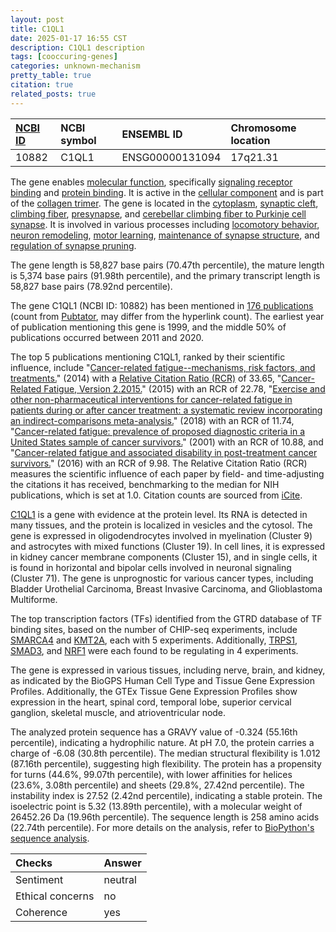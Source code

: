 ```yaml
---
layout: post
title: C1QL1
date: 2025-01-17 16:55 CST
description: C1QL1 description
tags: [cooccuring-genes]
categories: unknown-mechanism
pretty_table: true
citation: true
related_posts: true
---
```




| [NCBI ID](https://www.ncbi.nlm.nih.gov/gene/10882) | NCBI symbol | ENSEMBL ID | Chromosome location |
| :-------- | :------- | :-------- | :------- |
| 10882  | C1QL1 | ENSG00000131094 | 17q21.31 |



The gene enables [molecular function](https://amigo.geneontology.org/amigo/term/GO:0003674), specifically [signaling receptor binding](https://amigo.geneontology.org/amigo/term/GO:0005102) and [protein binding](https://amigo.geneontology.org/amigo/term/GO:0005515). It is active in the [cellular component](https://amigo.geneontology.org/amigo/term/GO:0005575) and is part of the [collagen trimer](https://amigo.geneontology.org/amigo/term/GO:0005581). The gene is located in the [cytoplasm](https://amigo.geneontology.org/amigo/term/GO:0005737), [synaptic cleft](https://amigo.geneontology.org/amigo/term/GO:0043083), [climbing fiber](https://amigo.geneontology.org/amigo/term/GO:0044301), [presynapse](https://amigo.geneontology.org/amigo/term/GO:0098793), and [cerebellar climbing fiber to Purkinje cell synapse](https://amigo.geneontology.org/amigo/term/GO:0150053). It is involved in various processes including [locomotory behavior](https://amigo.geneontology.org/amigo/term/GO:0007626), [neuron remodeling](https://amigo.geneontology.org/amigo/term/GO:0016322), [motor learning](https://amigo.geneontology.org/amigo/term/GO:0061743), [maintenance of synapse structure](https://amigo.geneontology.org/amigo/term/GO:0099558), and [regulation of synapse pruning](https://amigo.geneontology.org/amigo/term/GO:1905806).


The gene length is 58,827 base pairs (70.47th percentile), the mature length is 5,374 base pairs (91.98th percentile), and the primary transcript length is 58,827 base pairs (78.92nd percentile).


The gene C1QL1 (NCBI ID: 10882) has been mentioned in [176 publications](https://pubmed.ncbi.nlm.nih.gov/?term=%22C1QL1%22) (count from [Pubtator](https://academic.oup.com/nar/article/47/W1/W587/5494727), may differ from the hyperlink count). The earliest year of publication mentioning this gene is 1999, and the middle 50% of publications occurred between 2011 and 2020.


The top 5 publications mentioning C1QL1, ranked by their scientific influence, include "[Cancer-related fatigue--mechanisms, risk factors, and treatments.](https://pubmed.ncbi.nlm.nih.gov/25113839)" (2014) with a [Relative Citation Ratio (RCR)](https://journals.plos.org/plosbiology/article?id=10.1371/journal.pbio.1002541) of 33.65, "[Cancer-Related Fatigue, Version 2.2015.](https://pubmed.ncbi.nlm.nih.gov/26285247)" (2015) with an RCR of 22.78, "[Exercise and other non-pharmaceutical interventions for cancer-related fatigue in patients during or after cancer treatment: a systematic review incorporating an indirect-comparisons meta-analysis.](https://pubmed.ncbi.nlm.nih.gov/28501804)" (2018) with an RCR of 11.74, "[Cancer-related fatigue: prevalence of proposed diagnostic criteria in a United States sample of cancer survivors.](https://pubmed.ncbi.nlm.nih.gov/11454886)" (2001) with an RCR of 10.88, and "[Cancer-related fatigue and associated disability in post-treatment cancer survivors.](https://pubmed.ncbi.nlm.nih.gov/25876557)" (2016) with an RCR of 9.98. The Relative Citation Ratio (RCR) measures the scientific influence of each paper by field- and time-adjusting the citations it has received, benchmarking to the median for NIH publications, which is set at 1.0. Citation counts are sourced from [iCite](https://icite.od.nih.gov).


[C1QL1](https://www.proteinatlas.org/ENSG00000131094-C1QL1) is a gene with evidence at the protein level. Its RNA is detected in many tissues, and the protein is localized in vesicles and the cytosol. The gene is expressed in oligodendrocytes involved in myelination (Cluster 9) and astrocytes with mixed functions (Cluster 19). In cell lines, it is expressed in kidney cancer membrane components (Cluster 15), and in single cells, it is found in horizontal and bipolar cells involved in neuronal signaling (Cluster 71). The gene is unprognostic for various cancer types, including Bladder Urothelial Carcinoma, Breast Invasive Carcinoma, and Glioblastoma Multiforme.


The top transcription factors (TFs) identified from the GTRD database of TF binding sites, based on the number of CHIP-seq experiments, include [SMARCA4](https://www.ncbi.nlm.nih.gov/gene/6597) and [KMT2A](https://www.ncbi.nlm.nih.gov/gene/4297), each with 5 experiments. Additionally, [TRPS1](https://www.ncbi.nlm.nih.gov/gene/7227), [SMAD3](https://www.ncbi.nlm.nih.gov/gene/4088), and [NRF1](https://www.ncbi.nlm.nih.gov/gene/4899) were each found to be regulating in 4 experiments.





The gene is expressed in various tissues, including nerve, brain, and kidney, as indicated by the BioGPS Human Cell Type and Tissue Gene Expression Profiles. Additionally, the GTEx Tissue Gene Expression Profiles show expression in the heart, spinal cord, temporal lobe, superior cervical ganglion, skeletal muscle, and atrioventricular node.




The analyzed protein sequence has a GRAVY value of -0.324 (55.16th percentile), indicating a hydrophilic nature. At pH 7.0, the protein carries a charge of -6.08 (30.8th percentile). The median structural flexibility is 1.012 (87.16th percentile), suggesting high flexibility. The protein has a propensity for turns (44.6%, 99.07th percentile), with lower affinities for helices (23.6%, 3.08th percentile) and sheets (29.8%, 27.42nd percentile). The instability index is 27.52 (2.42nd percentile), indicating a stable protein. The isoelectric point is 5.32 (13.89th percentile), with a molecular weight of 26452.26 Da (19.96th percentile). The sequence length is 258 amino acids (22.74th percentile). For more details on the analysis, refer to [BioPython's sequence analysis](https://biopython.org/docs/1.75/api/Bio.SeqUtils.ProtParam.html).





| Checks    | Answer |
| :-------- | :------- |
| Sentiment  | neutral   |
| Ethical concerns | no     |
| Coherence    | yes    |
